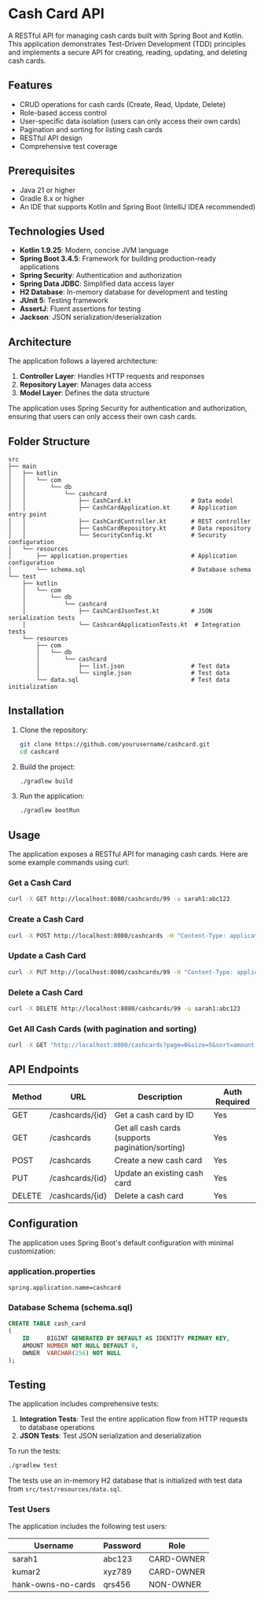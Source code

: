 # Cash Card API

A RESTful API for managing cash cards built with Spring Boot and Kotlin. This application demonstrates Test-Driven Development (TDD) principles and implements a secure API for creating, reading, updating, and deleting cash cards.

## Features

- CRUD operations for cash cards (Create, Read, Update, Delete)
- Role-based access control
- User-specific data isolation (users can only access their own cards)
- Pagination and sorting for listing cash cards
- RESTful API design
- Comprehensive test coverage

## Prerequisites

- Java 21 or higher
- Gradle 8.x or higher
- An IDE that supports Kotlin and Spring Boot (IntelliJ IDEA recommended)

## Technologies Used

- **Kotlin 1.9.25**: Modern, concise JVM language
- **Spring Boot 3.4.5**: Framework for building production-ready applications
- **Spring Security**: Authentication and authorization
- **Spring Data JDBC**: Simplified data access layer
- **H2 Database**: In-memory database for development and testing
- **JUnit 5**: Testing framework
- **AssertJ**: Fluent assertions for testing
- **Jackson**: JSON serialization/deserialization

## Architecture

The application follows a layered architecture:

1. **Controller Layer**: Handles HTTP requests and responses
2. **Repository Layer**: Manages data access
3. **Model Layer**: Defines the data structure

The application uses Spring Security for authentication and authorization, ensuring that users can only access their own cash cards.

## Folder Structure

```
src
├── main
│   ├── kotlin
│   │   └── com
│   │       └── db
│   │           └── cashcard
│   │               ├── CashCard.kt                 # Data model
│   │               ├── CashCardApplication.kt      # Application entry point
│   │               ├── CashCardController.kt       # REST controller
│   │               ├── CashCardRepository.kt       # Data repository
│   │               └── SecurityConfig.kt           # Security configuration
│   └── resources
│       ├── application.properties                  # Application configuration
│       └── schema.sql                              # Database schema
└── test
    ├── kotlin
    │   └── com
    │       └── db
    │           └── cashcard
    │               ├── CashCardJsonTest.kt         # JSON serialization tests
    │               └── CashcardApplicationTests.kt  # Integration tests
    └── resources
        ├── com
        │   └── db
        │       └── cashcard
        │           ├── list.json                   # Test data
        │           └── single.json                 # Test data
        └── data.sql                                # Test data initialization
```

## Installation

1. Clone the repository:
   ```bash
   git clone https://github.com/yourusername/cashcard.git
   cd cashcard
   ```

2. Build the project:
   ```bash
   ./gradlew build
   ```

3. Run the application:
   ```bash
   ./gradlew bootRun
   ```

## Usage

The application exposes a RESTful API for managing cash cards. Here are some example commands using curl:

### Get a Cash Card

```bash
curl -X GET http://localhost:8080/cashcards/99 -u sarah1:abc123
```

### Create a Cash Card

```bash
curl -X POST http://localhost:8080/cashcards -H "Content-Type: application/json" -d '{"amount": 250.00}' -u sarah1:abc123
```

### Update a Cash Card

```bash
curl -X PUT http://localhost:8080/cashcards/99 -H "Content-Type: application/json" -d '{"amount": 300.00}' -u sarah1:abc123
```

### Delete a Cash Card

```bash
curl -X DELETE http://localhost:8080/cashcards/99 -u sarah1:abc123
```

### Get All Cash Cards (with pagination and sorting)

```bash
curl -X GET "http://localhost:8080/cashcards?page=0&size=5&sort=amount,desc" -u sarah1:abc123
```

## API Endpoints

| Method | URL                   | Description                                      | Auth Required |
|--------|------------------------|--------------------------------------------------|---------------|
| GET    | /cashcards/{id}        | Get a cash card by ID                            | Yes           |
| GET    | /cashcards             | Get all cash cards (supports pagination/sorting) | Yes           |
| POST   | /cashcards             | Create a new cash card                           | Yes           |
| PUT    | /cashcards/{id}        | Update an existing cash card                     | Yes           |
| DELETE | /cashcards/{id}        | Delete a cash card                               | Yes           |

## Configuration

The application uses Spring Boot's default configuration with minimal customization:

### application.properties
```properties
spring.application.name=cashcard
```

### Database Schema (schema.sql)
```sql
CREATE TABLE cash_card
(
    ID     BIGINT GENERATED BY DEFAULT AS IDENTITY PRIMARY KEY,
    AMOUNT NUMBER NOT NULL DEFAULT 0,
    OWNER  VARCHAR(256) NOT NULL
);
```

## Testing

The application includes comprehensive tests:

1. **Integration Tests**: Test the entire application flow from HTTP requests to database operations
2. **JSON Tests**: Test JSON serialization and deserialization

To run the tests:

```bash
./gradlew test
```

The tests use an in-memory H2 database that is initialized with test data from `src/test/resources/data.sql`.

### Test Users

The application includes the following test users:

| Username           | Password | Role        |
|--------------------|----------|-------------|
| sarah1             | abc123   | CARD-OWNER  |
| kumar2             | xyz789   | CARD-OWNER  |
| hank-owns-no-cards | qrs456   | NON-OWNER   |